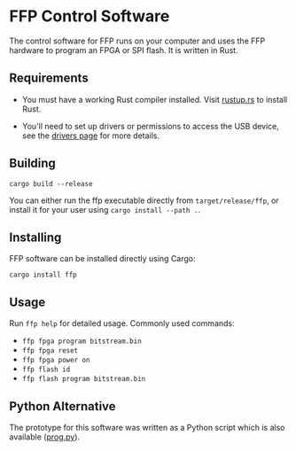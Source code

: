 # FFP Control Software

The control software for FFP runs on your computer and uses the FFP hardware to
program an FPGA or SPI flash. It is written in Rust.

## Requirements

* You must have a working Rust compiler installed. Visit
[rustup.rs](https://rustup.rs) to install Rust.

* You'll need to set up drivers or permissions to access the USB device, see
  the [drivers page](/driver/) for more details.


## Building

```
cargo build --release
```

You can either run the ffp executable directly from `target/release/ffp`, or
install it for your user using `cargo install --path .`.

## Installing

FFP software can be installed directly using Cargo:

```
cargo install ffp
```

## Usage

Run `ffp help` for detailed usage. Commonly used commands:

* `ffp fpga program bitstream.bin`
* `ffp fpga reset`
* `ffp fpga power on`
* `ffp flash id`
* `ffp flash program bitstream.bin`

## Python Alternative

The prototype for this software was written as a Python script which is also
available ([prog.py](/scripts/prog.py)).
